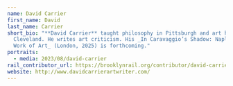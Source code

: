 ```yaml
---
name: David Carrier
first_name: David
last_name: Carrier
short_bio: "**David Carrier** taught philosophy in Pittsburgh and art history in
  Cleveland. He writes art criticism. His _In Caravaggio’s Shadow: Naples as a
  Work of Art_ (London, 2025) is forthcoming."
portraits:
  - media: 2023/08/david-carrier
rail_contributor_url: https://brooklynrail.org/contributor/david-carrier
website: http://www.davidcarrierartwriter.com/
---
```

